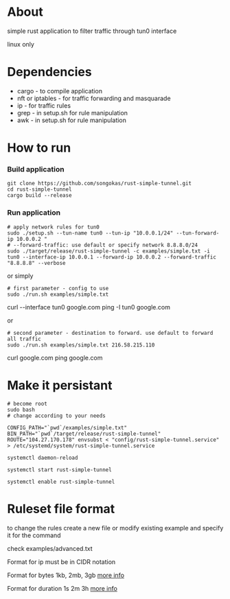 # About

simple rust application to filter traffic through tun0 interface

linux only

# Dependencies

* cargo - to compile application
* nft or iptables - for traffic forwarding and masquarade
* ip - for traffic rules
* grep - in setup.sh for rule manipulation
* awk - in setup.sh for rule manipulation

# How to run

### Build application

```
git clone https://github.com/songokas/rust-simple-tunnel.git
cd rust-simple-tunnel
cargo build --release
```

### Run application

```
# apply network rules for tun0
sudo ./setup.sh --tun-name tun0 --tun-ip "10.0.0.1/24" --tun-forward-ip 10.0.0.2 "
# --forward-traffic: use default or specify network 8.8.8.0/24
sudo ./target/release/rust-simple-tunnel -c examples/simple.txt -i tun0 --interface-ip 10.0.0.1 --forward-ip 10.0.0.2 --forward-traffic "8.8.8.8" --verbose
```

or simply

```
# first parameter - config to use
sudo ./run.sh examples/simple.txt
```

curl --interface tun0 google.com
ping -I tun0 google.com

or


```
# second parameter - destination to forward. use default to forward all traffic
sudo ./run.sh examples/simple.txt 216.58.215.110
```

curl google.com
ping google.com

# Make it persistant


```
# become root
sudo bash
# change according to your needs

CONFIG_PATH="`pwd`/examples/simple.txt" BIN_PATH="`pwd`/target/release/rust-simple-tunnel" ROUTE="104.27.170.178" envsubst < "config/rust-simple-tunnel.service" > /etc/systemd/system/rust-simple-tunnel.service

systemctl daemon-reload

systemctl start rust-simple-tunnel

systemctl enable rust-simple-tunnel
```

# Ruleset file format

to change the rules create a new file or modify existing example and specify it for the command

check examples/advanced.txt

Format for ip must be in CIDR notation

Format for bytes 1kb, 2mb, 3gb [more info](https://docs.rs/byte-unit/4.0.9/byte_unit/)

Format for duration 1s 2m 3h [more info](https://docs.rs/humantime/2.0.1/humantime/struct.Duration.html)


